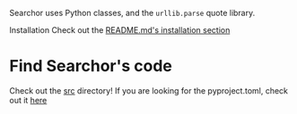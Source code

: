 Searchor uses Python classes, and the `urllib.parse` quote library.

Installation
Check out the [README.md's installation section](https://github.com/ArjunSharda/Searchor#installation)


# Find Searchor's code
Check out the [src](https://github.com/ArjunSharda/Searchor/tree/main/src/searchor) directory! If you are looking for the pyproject.toml, check out it [here](https://github.com/ArjunSharda/Searchor/blob/main/pyproject.toml)
